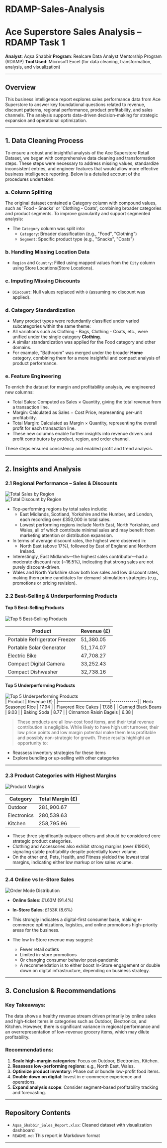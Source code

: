 # RDAMP-Sales-Analysis
# Ace Superstore Sales Analysis – RDAMP Task 1

**Analyst**: Aqsa Shabbir
**Program**: Realcare Data Analyst Mentorship Program (RDAMP) 
**Tool Used**: Microsoft Excel (for data cleaning, transformation, analysis, and visualization)

---

## Overview

This business intelligence report explores sales performance data from Ace Superstore to answer key foundational questions related to revenue, discount patterns, regional performance, product profitability, and sales channels. The analysis supports data-driven decision-making for strategic expansion and operational optimization.

---

## 1. Data Cleaning Process

To ensure a robust and insightful analysis of the Ace Superstore Retail Dataset, we began with comprehensive data cleaning and transformation steps. These steps were necessary to address missing values, standardize inconsistent entries, and engineer features that would allow more effective business intelligence reporting. Below is a detailed account of the procedures undertaken:

### a. Column Splitting
The original dataset contained a Category column with compound values, such as 'Food - Snacks' or 'Clothing - Coats', combining broader categories and product segments. To improve granularity and support segmented analysis:
- The `Category` column was split into:
  - `Category`: Broader classification (e.g., "Food", "Clothing")
  - `Segment`: Specific product type (e.g., "Snacks", "Coats")

### b. Handling Missing Location Data
- `Region` and `Country`: Filled using mapped values from the `City` column using Store Locations(Store Locations).

### c. Imputing Missing Discounts
- `Discount`: Null values replaced with `0` (assuming no discount was applied).

### d. Category Standardization
- Many product types were redundantly classified under varied subcategories within the same theme:
- All variations such as Clothing - Bags, Clothing - Coats, etc., were unified under the single category **Clothing**.
- A similar standardization was applied for the Food category and other domains.
- For example, "Bathroom" was merged under the broader **Home** category, combining them for a more insightful and compact analysis of product performance.

### e. Feature Engineering
To enrich the dataset for margin and profitability analysis, we engineered new columns:
- Total Sales: Computed as Sales × Quantity, giving the total revenue from a transaction line.
- Margin: Calculated as Sales − Cost Price, representing per-unit profitability.
- Total Margin: Calculated as Margin × Quantity, representing the overall profit for each transaction line.
- These new columns enable further insights into revenue drivers and profit contributors by product, region, and order channel.

These steps ensured consistency and enabled profit and trend analysis.

---

## 2. Insights and Analysis

### 2.1 Regional Performance – Sales & Discounts

![Total Sales by Region](Total_Sales_by_Region.png)  
![Total Discount by Region](Total_Discount_by_Region.png)

- Top-performing regions by total sales include:
  - East Midlands, Scotland, Yorkshire and the Humber, and London, each recording over £350,000 in total sales.
  - Lowest performing regions include North East, North Yorkshire, and Wales, all of which contribute minimal sales and may benefit from marketing attention or distribution expansion.
- In terms of average discount rates, the highest were observed in:
  - North East (above 17%), followed by East of England and Northern Ireland.
- Interestingly, East Midlands—the highest sales contributor—had a moderate discount rate (~16.5%), indicating that strong sales are not purely discount-driven.
- Wales and North Yorkshire show both low sales and low discount rates, making them prime candidates for demand-stimulation strategies (e.g., promotions or pricing revision).

### 2.2 Best-Selling & Underperforming Products

#### Top 5 Best-Selling Products
![Top 5 Best-Selling Products](Top_5_Best_Selling_Product_by_Revenue.png)  

| Product                     | Revenue (£) |
|----------------------------|-------------|
| Portable Refrigerator Freezer | 51,380.05 |
| Portable Solar Generator       | 51,174.07 |
| Electric Bike                  | 47,708.27 |
| Compact Digital Camera         | 33,252.43 |
| Compact Dishwasher             | 32,738.16 |

#### Top 5 Underperforming Products
![Top 5 Underperforming Products](Top_5_Under_Performing_Product_by_Revenue.png)  
| Product                  | Revenue (£) |
|--------------------------|-------------|
| Herb Seasoned Rice       | 17.94       |
| Flavored Rice Cakes      | 17.88       |
| Canned Black Beans       | 9.03        |
| Baking Soda              | 8.77        |
| Cinnamon Raisin Bagels  | 6.38        |

> These products are all low-cost food items, and their total revenue contribution is negligible.
> While likely to have high unit turnover, their low price points and low margin potential make them less profitable and possibly non-strategic for growth.
> These results highlight an opportunity to:
  - Reassess inventory strategies for these items
  - Explore bundling or up-selling with other categories
---

### 2.3 Product Categories with Highest Margins

![Product Margins](Product_Categories_with_Highest_Margins.png)

| Category     | Total Margin (£) |
|--------------|------------------|
| Outdoor      | 281,900.67       |
| Electronics  | 280,539.63       |
| Kitchen      | 258,795.96       |

- These three significantly outpace others and should be considered core strategic product categories.
- Clothing and Accessories also exhibit strong margins (over £190K), signaling stable profitability despite potentially lower volume.
- On the other end, Pets, Health, and Fitness yielded the lowest total margins, indicating either low markup or low sales volume.
---

### 2.4 Online vs In-Store Sales

![Order Mode Distribution](Sales_Distrobution_across_Order_Modes.png)

- **Online Sales**: £1.63M (91.4%)  
- **In-Store Sales**: £153K (8.6%)

- This strongly indicates a digital-first consumer base, making e-commerce optimizations, logistics, and online promotions high-priority areas for the business.
- The low In-Store revenue may suggest:
  - Fewer retail outlets
  - Limited in-store promotions
  - Or changing consumer behavior post-pandemic
  - A recommendation is to either boost In-Store engagement or double down on digital infrastructure, depending on business strategy.
---

## 3. Conclusion & Recommendations

### Key Takeaways:
The data shows a healthy revenue stream driven primarily by online sales and high-ticket items in categories such as Outdoor, Electronics, and Kitchen. However, there is significant variance in regional performance and an overrepresentation of low-revenue grocery items, which may dilute profitability.

### Recommendations:
1. **Scale high-margin categories**: Focus on Outdoor, Electronics, Kitchen.
2. **Reassess low-performing regions**: e.g., North East, Wales.
3. **Optimize product inventory**: Phase out or bundle low-profit food items.
4. **Double down on digital**: Invest in e-commerce experience and operations.
5. **Expand analysis scope**: Consider segment-based profitability tracking and forecasting.

---

## Repository Contents

- `Aqsa_Shabbir_Sales_Report.xlsx`: Cleaned dataset with visualization dashboard
- `README.md`: This report in Markdown format

---


